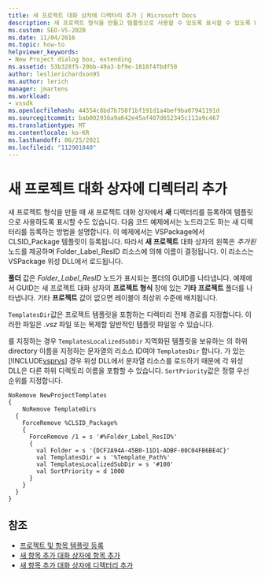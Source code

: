 ```yaml
---
title: 새 프로젝트 대화 상자에 디렉터리 추가 | Microsoft Docs
description: 새 프로젝트 형식을 만들고 템플릿으로 사용할 수 있도록 표시할 수 있도록 Visual Studio 새 프로젝트 대화 상자에 디렉터리를 추가하는 방법을 알아봅니다.
ms.custom: SEO-VS-2020
ms.date: 11/04/2016
ms.topic: how-to
helpviewer_keywords:
- New Project dialog box, extending
ms.assetid: 53b328f5-20bb-49a3-bf9e-1818f4fbdf50
author: leslierichardson95
ms.author: lerich
manager: jmartens
ms.workload:
- vssdk
ms.openlocfilehash: 44554c8bd7b758f1bf191d1a4bef9ba07941191d
ms.sourcegitcommit: bab002936a9a642e45af407d652345c113a9c467
ms.translationtype: MT
ms.contentlocale: ko-KR
ms.lasthandoff: 06/25/2021
ms.locfileid: "112901840"
---
```

# <a name="add-directories-to-the-new-project-dialog-box"></a>새 프로젝트 대화 상자에 디렉터리 추가
새 프로젝트 형식을 만들 때 새 프로젝트 대화 상자에서 **새** 디렉터리를 등록하여 템플릿으로 사용하도록 표시할 수도 있습니다. 다음 코드 예제에서는 노드라고도 하는 새 디렉터리를 등록하는 방법을 설명합니다. 이 예제에서는 VSPackage에서 CLSID_Package 템플릿이 등록됩니다. 따라서 **새 프로젝트** 대화 상자의 왼쪽은 *추가된* 노드를 제공하며 Folder_Label_ResID 리소스에 의해 이름이 결정됩니다. 이 리소스는 VSPackage 위성 DLL에서 로드됩니다.

 **폴더** 값은 *Folder_Label_ResID* 노드가 표시되는 폴더의 GUID를 나타냅니다. 예제에서 GUID는 새 프로젝트 대화 상자의 **프로젝트 형식** 창에 있는 **기타** **프로젝트** 폴더를 나타냅니다. 기타 **프로젝트** 값이 없으면 레이블이 최상위 수준에 배치됩니다.

 `TemplatesDir`값은 프로젝트 템플릿을 포함하는 디렉터리 전체 경로를 지정합니다. 이러한 파일은 *.vsz* 파일 또는 복제할 일반적인 템플릿 파일일 수 있습니다.

 를 지정하는 경우 `TemplatesLocalizedSubDir` 지역화된 템플릿을 보유하는 의 하위directory 이름을 지정하는 문자열의 리소스 ID여야 `TemplatesDir` 합니다. 가 있는 [!INCLUDE[vsprvs](../../code-quality/includes/vsprvs_md.md)] 경우 위성 DLL에서 문자열 리소스를 로드하기 때문에 각 위성 DLL은 다른 하위 디렉토리 이름을 포함할 수 있습니다. `SortPriority`값은 정렬 우선 순위를 지정합니다.

```
NoRemove NewProjectTemplates
{
    NoRemove TemplateDirs
  {
    ForceRemove %CLSID_Package%
    {
      ForceRemove /1 = s '#%Folder_Label_ResID%'
      {
        val Folder = s '{DCF2A94A-45B0-11D1-ADBF-00C04FB6BE4C}'
        val TemplatesDir = s '%Template_Path%'
        val TemplatesLocalizedSubDir = s '#100'
        val SortPriority = d 1000
      }
    }
  }
}
```

## <a name="see-also"></a>참조
- [프로젝트 및 항목 템플릿 등록](../../extensibility/internals/registering-project-and-item-templates.md)
- [새 항목 추가 대화 상자에 항목 추가](../../extensibility/internals/adding-items-to-the-add-new-item-dialog-boxes.md)
- [새 항목 추가 대화 상자에 디렉터리 추가](../../extensibility/internals/adding-directories-to-the-add-new-item-dialog-box.md)
